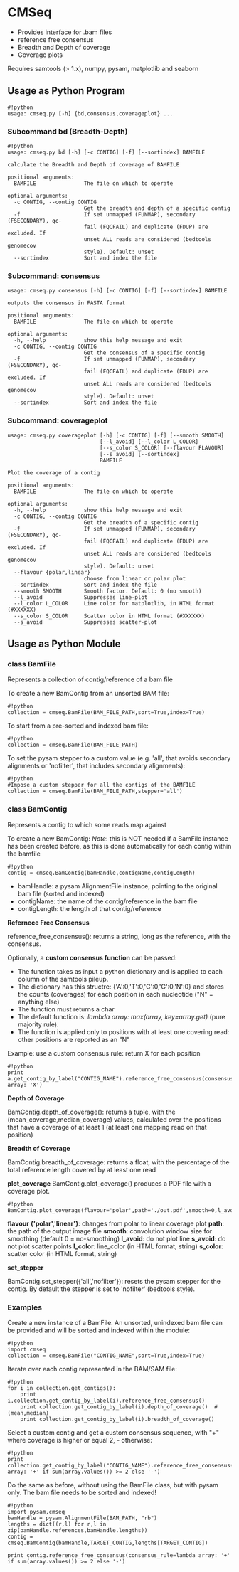 # CMSeq #

 
* Provides interface for .bam files
* reference free consensus
* Breadth and Depth of coverage
* Coverage plots

Requires samtools (> 1.x), numpy, pysam, matplotlib and seaborn

## Usage as Python Program ##
```
#!python
usage: cmseq.py [-h] {bd,consensus,coverageplot} ...
```

### Subcommand bd (Breadth-Depth) ###
```
#!python
usage: cmseq.py bd [-h] [-c CONTIG] [-f] [--sortindex] BAMFILE

calculate the Breadth and Depth of coverage of BAMFILE

positional arguments:
  BAMFILE               The file on which to operate

optional arguments:
  -c CONTIG, --contig CONTIG
                        Get the breadth and depth of a specific contig
  -f                    If set unmapped (FUNMAP), secondary (FSECONDARY), qc-
                        fail (FQCFAIL) and duplicate (FDUP) are excluded. If
                        unset ALL reads are considered (bedtools genomecov
                        style). Default: unset
  --sortindex           Sort and index the file
```

### Subcommand: consensus ###
```
usage: cmseq.py consensus [-h] [-c CONTIG] [-f] [--sortindex] BAMFILE

outputs the consensus in FASTA format

positional arguments:
  BAMFILE               The file on which to operate

optional arguments:
  -h, --help            show this help message and exit
  -c CONTIG, --contig CONTIG
                        Get the consensus of a specific contig
  -f                    If set unmapped (FUNMAP), secondary (FSECONDARY), qc-
                        fail (FQCFAIL) and duplicate (FDUP) are excluded. If
                        unset ALL reads are considered (bedtools genomecov
                        style). Default: unset
  --sortindex           Sort and index the file
```

### Subcommand: coverageplot ###
```
usage: cmseq.py coverageplot [-h] [-c CONTIG] [-f] [--smooth SMOOTH]
                             [--l_avoid] [--l_color L_COLOR]
                             [--s_color S_COLOR] [--flavour FLAVOUR]
                             [--s_avoid] [--sortindex]
                             BAMFILE

Plot the coverage of a contig

positional arguments:
  BAMFILE               The file on which to operate

optional arguments:
  -h, --help            show this help message and exit
  -c CONTIG, --contig CONTIG
                        Get the breadth of a specific contig
  -f                    If set unmapped (FUNMAP), secondary (FSECONDARY), qc-
                        fail (FQCFAIL) and duplicate (FDUP) are excluded. If
                        unset ALL reads are considered (bedtools genomecov
                        style). Default: unset
  --flavour {polar,linear}
                        choose from linear or polar plot
  --sortindex           Sort and index the file
  --smooth SMOOTH       Smooth factor. Default: 0 (no smooth)
  --l_avoid             Suppresses line-plot
  --l_color L_COLOR     Line color for matplotlib, in HTML format (#XXXXXX)
  --s_color S_COLOR     Scatter color in HTML format (#XXXXXX)
  --s_avoid             Suppresses scatter-plot

```

## Usage as Python Module ##

### class BamFile ###

Represents a collection of contig/reference of a bam file

To create a new BamContig from an unsorted BAM file:
```
#!python
collection = cmseq.BamFile(BAM_FILE_PATH,sort=True,index=True)
```

To start from a pre-sorted and indexed bam file:
```
#!python
collection = cmseq.BamFile(BAM_FILE_PATH)
```

To set the pysam stepper to a custom value (e.g. 'all', that avoids secondary alignments or 'nofilter', that includes secondary alignments):
```
#!python
#Impose a custom stepper for all the contigs of the BAMFILE
collection = cmseq.BamFile(BAM_FILE_PATH,stepper='all')
```

### class BamContig ###

Represents a contig to which some reads map against

To create a new BamContig:
*Note*: this is NOT needed if a BamFile instance has been created before, as this is done automatically for each contig within the bamfile

```
#!python
contig = cmseq.BamContig(bamHandle,contigName,contigLength)
```

* bamHandle: a pysam AlignmentFile instance, pointing to the original bam file (sorted and indexed)
* contigName: the name of the contig/reference in the bam file
* contigLength: the length of that contig/reference

**Refernece Free Consensus**

reference_free_consensus(): returns a string, long as the reference, with the consensus.

Optionally, a **custom consensus function** can be passed:

* The function takes as input a python dictionary and is applied to each column of the samtools pileup. 
* The dictionary has this structre: {'A':0,'T':0,'C':0,'G':0,'N':0} and stores the counts (coverages) for each position in each nucleotide ("N" = anything else) 
* The function must returns a char
* The default function is: *lambda array: max(array, key=array.get)* (pure majority rule).
* The function is applied only to positions with at least one covering read: other positions are reported as an "N"

Example: use a custom consensus rule: return X for each position
```
#!python
print a.get_contig_by_label("CONTIG_NAME").reference_free_consensus(consensus_rule=lambda array: 'X')
```

**Depth of Coverage**

BamContig.depth_of_coverage(): returns a tuple, with the (mean_coverage,median_coverage) values, calculated over the positions that have a coverage of at least 1 (at least one mapping read on that position)

**Breadth of Coverage**

BamContig.breadth_of_coverage: returns a float, with the percentage of the total reference length covered by at least one read

**plot_coverage**
BamContig.plot_coverage() produces a PDF file with a coverage plot. 

```
#!python
BamContig.plot_coverage(flavour='polar',path='./out.pdf',smooth=0,l_avoid=False,s_avoid=False,l_color='#000000',s_color='#000000')
```

**flavour {'polar','linear'}**: changes from polar to linear coverage plot
**path**: the path of the output image file
**smooth**: convolution window size for smoothing (default 0 = no-smoothing)
**l_avoid**: do not plot line
**s_avoid**: do not plot scatter points
**l_color**: line_color (in HTML format, string)
**s_color**: scatter color (in HTML format, string)

**set_stepper**

BamContig.set_stepper({'all','nofilter'}): resets the pysam stepper for the contig. By default the stepper is set to 'nofilter' (bedtools style).

### Examples ###

Create a new instance of a BamFile. An unsorted, unindexed bam file can be provided and will be sorted and indexed within the module:

```
#!python
import cmseq
collection = cmseq.BamFile("CONTIG_NAME",sort=True,index=True)
```

Iterate over each contig represented in the BAM/SAM file:

```
#!python
for i in collection.get_contigs():
 	print i,collection.get_contig_by_label(i).reference_free_consensus()
 	print collection.get_contig_by_label(i).depth_of_coverage()  #(mean,median)
 	print collection.get_contig_by_label(i).breadth_of_coverage()
```

Select a custom contig and get a custom consensus sequence, with "+" where coverage is higher or equal 2, - otherwise:

```
#!python
print collection.get_contig_by_label("CONTIG_NAME").reference_free_consensus(consensus_rule=lambda array: '+' if sum(array.values()) >= 2 else '-')
```

Do the same as before, without using the BamFile class, but with pysam only. The bam file needs to be sorted and indexed!

```
#!python
import pysam,cmseq
bamHandle = pysam.AlignmentFile(BAM_PATH, "rb")
lengths = dict((r,l) for r,l in zip(bamHandle.references,bamHandle.lengths))
contig = cmseq.BamContig(bamHandle,TARGET_CONTIG,lengths[TARGET_CONTIG])

print contig.reference_free_consensus(consensus_rule=lambda array: '+' if sum(array.values()) >= 2 else '-')

```